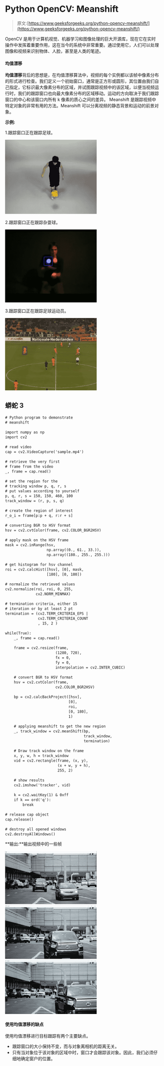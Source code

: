 # Python OpenCV: Meanshift

> 原文:[https://www.geeksforgeeks.org/python-opencv-meanshift/](https://www.geeksforgeeks.org/python-opencv-meanshift/)

OpenCV 是用于计算机视觉、机器学习和图像处理的巨大开源库，现在它在实时操作中发挥着重要作用，这在当今的系统中非常重要。通过使用它，人们可以处理图像和视频来识别物体、人脸，甚至是人类的笔迹。

#### 均值漂移

**均值漂移**背后的思想是，在均值漂移算法中，视频的每个实例都以该帧中像素分布的形式进行检查。我们定义一个初始窗口，通常是正方形或圆形，其位置由我们自己指定，它标识最大像素分布的区域，并试图跟踪视频中的该区域，以便当视频运行时，我们的跟踪窗口也向最大像素分布的区域移动。运动的方向取决于我们跟踪窗口的中心和该窗口内所有 k 像素的质心之间的差异。
Meanshift 是跟踪视频中特定对象的非常有用的方法。Meanshift 可以分离视频的静态背景和运动的前景对象。

**示例:**

1.跟踪窗口正在跟踪足球。

![](img/aa31436305f16f0868a70a5af2a7968b.png)

2.跟踪窗口正在跟踪杂耍球。

![](img/b1ddc1a9c634ead2f6395739c3f063f0.png)

3.跟踪窗口正在跟踪足球运动员。

![](img/e4dd59d0d71b2459e5a3178145e5094c.png)

## 蟒蛇 3

```
# Python program to demonstrate
# meanshift

import numpy as np
import cv2

# read video
cap = cv2.VideoCapture('sample.mp4')

# retrieve the very first
# frame from the video
_, frame = cap.read()

# set the region for the
# tracking window p, q, r, s
# put values according to yourself
p, q, r, s = 150, 150, 460, 100
track_window = (r, p, s, q)

# create the region of interest
r_o_i = frame[p:p + q, r:r + s]

# converting BGR to HSV format
hsv = cv2.cvtColor(frame, cv2.COLOR_BGR2HSV)

# apply mask on the HSV frame
mask = cv2.inRange(hsv,
                   np.array((0., 61., 33.)),
                   np.array((180., 255., 255.)))

# get histogram for hsv channel
roi = cv2.calcHist([hsv], [0], mask,
                   [180], [0, 180])

# normalize the retrieved values
cv2.normalize(roi, roi, 0, 255,
              cv2.NORM_MINMAX)

# termination criteria, either 15
# iteration or by at least 2 pt
termination = (cv2.TERM_CRITERIA_EPS |
               cv2.TERM_CRITERIA_COUNT
               , 15, 2 )

while(True):
    _, frame = cap.read()

    frame = cv2.resize(frame,
                       (1280, 720),
                       fx = 0,
                       fy = 0,
                       interpolation = cv2.INTER_CUBIC)

    # convert BGR to HSV format
    hsv = cv2.cvtColor(frame,
                       cv2.COLOR_BGR2HSV)

    bp = cv2.calcBackProject([hsv],
                             [0],
                             roi,
                             [0, 180],
                             1)

    # applying meanshift to get the new region
    _, track_window = cv2.meanShift(bp,
                                    track_window,
                                    termination)

    # Draw track window on the frame
    x, y, w, h = track_window
    vid = cv2.rectangle(frame, (x, y),
                        (x + w, y + h),
                        255, 2)

    # show results
    cv2.imshow('tracker', vid)

    k = cv2.waitKey(1) & 0xff
    if k == ord('q'):
        break

# release cap object
cap.release()

# destroy all opened windows
cv2.destroyAllWindows()
```

**输出:**输出视频中的一些帧

![](img/53749d56cac7de02b8ae1c7e28debf6a.png)
![](img/44e4fcc555f1b5ec1f43fdd629e20bd7.png)
![](img/86f0952da76934c7ecede5050bc64630.png)

#### 使用均值漂移的缺点

使用均值漂移进行目标跟踪有两个主要缺点。

*   跟踪窗口的大小保持不变，而与对象离相机的距离无关。
*   只有当对象位于该对象的区域中时，窗口才会跟踪该对象。因此，我们必须仔细地确定窗户的位置。